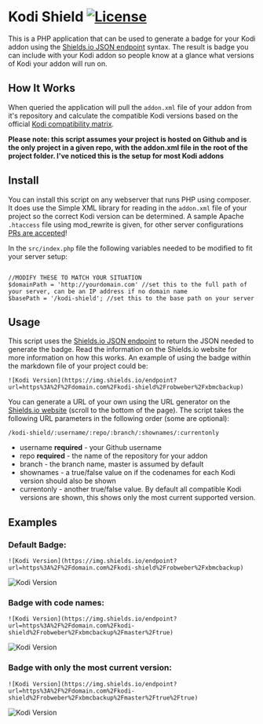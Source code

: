
# Kodi Shield [![License](https://img.shields.io/github/license/robweber/kodi-shield)](https://github.com/robweber/kodi-shield/blob/master/LICENSE) 

This is a PHP application that can be used to generate a badge for your Kodi addon using the [Shields.io JSON endpoint](https://shields.io/endpoint) syntax. The result is badge you can include with your Kodi addon so people know at a glance what versions of Kodi your addon will run on. 


## How It Works

When queried the application will pull the ```addon.xml``` file of your addon from it's repository and calculate the compatible Kodi versions based on the official [Kodi compatibility matrix](https://kodi.wiki/view/Addon.xml#Dependency_versions). 

__Please note: this script assumes your project is hosted on Github and is the only project in a given repo, with the addon.xml file in the root of the project folder. I've noticed this is the setup for most Kodi addons__ 

## Install
You can install this script on any webserver that runs PHP using composer. It does use the Simple XML library for reading in the ```addon.xml``` file of your project so the correct Kodi version can be determined. A sample Apache ```.htaccess``` file using mod_rewrite is given, for other server configurations [PRs are accepted](https://github.com/robweber/kodi-shield/pulls)!

In the ```src/index.php``` file the following variables needed to be modified to fit your server setup: 

```

//MODIFY THESE TO MATCH YOUR SITUATION
$domainPath = 'http://yourdomain.com' //set this to the full path of your server, can be an IP address if no domain name
$basePath = '/kodi-shield'; //set this to the base path on your server

```

## Usage
This script uses the [Shields.io JSON endpoint](https://shields.io/endpoint) to return the JSON needed to generate the badge. Read the information on the Shields.io website for more information on how this works. An example of using the badge within the markdown file of your project could be: 

```
![Kodi Version](https://img.shields.io/endpoint?url=https%3A%2F%2Fdomain.com%2Fkodi-shield%2Frobweber%2Fxbmcbackup)
```

You can generate a URL of your own using the URL generator on the [Shields.io website](https://shields.io/endpoint) (scroll to the bottom of the page). The script takes the following URL parameters in the following order (some are optional):

```
/kodi-shield/:username/:repo/:branch/:shownames/:currentonly
```

* username __required__ - your Github username
* repo __required__ - the name of the repository for your addon
* branch - the branch name, master is assumed by default
* shownames - a true/false value on if the codenames for each Kodi version should also be shown
* currentonly - another true/false value. By default all compatible Kodi versions are shown, this shows only the most current supported version. 

## Examples

### Default Badge: 

```
![Kodi Version](https://img.shields.io/endpoint?url=https%3A%2F%2Fdomain.com%2Fkodi-shield%2Frobweber%2Fxbmcbackup)
```

![Kodi Version](https://img.shields.io/endpoint?url=https%3A%2F%2Fweberjr.com%2Fkodi-shield%2Frobweber%2Fxbmcbackup)

### Badge with code names:
```
![Kodi Version](https://img.shields.io/endpoint?url=https%3A%2F%2Fdomain.com%2Fkodi-shield%2Frobweber%2Fxbmcbackup%2Fmaster%2Ftrue)
```
![Kodi Version](https://img.shields.io/endpoint?url=https%3A%2F%2Fweberjr.com%2Fkodi-shield%2Frobweber%2Fxbmcbackup%2Fmaster%2Ftrue)



### Badge with only the most current version: 

```
![Kodi Version](https://img.shields.io/endpoint?url=https%3A%2F%2Fdomain.com%2Fkodi-shield%2Frobweber%2Fxbmcbackup%2Fmaster%2Ftrue%2Ftrue)
```

![Kodi Version](https://img.shields.io/endpoint?url=https%3A%2F%2Fweberjr.com%2Fkodi-shield%2Frobweber%2Fxbmcbackup%2Fmaster%2Ftrue%2Ftrue)
